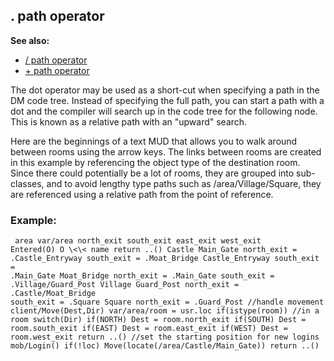 ## . path operator
**See also:**
+   [/ path operator](/ref/operator/path//.md) 
+   [+ path operator](/ref/operator/path/:.md) 

The dot operator may be used as a short-cut when specifying a
path in the DM code tree. Instead of specifying the full path, you can
start a path with a dot and the compiler will search up in the code tree
for the following node. This is known as a relative path with an
\"upward\" search. 

Here are the beginnings of a text MUD that
allows you to walk around between rooms using the arrow keys. The links
between rooms are created in this example by referencing the object type
of the destination room. Since there could potentially be a lot of
rooms, they are grouped into sub-classes, and to avoid lengthy type
paths such as /area/Village/Square, they are referenced using a relative
path from the point of reference.
### Example:

```
 area var/area north_exit south_exit east_exit west_exit
Entered(O) O \<\< name return ..() Castle Main_Gate north_exit =
.Castle_Entryway south_exit = .Moat_Bridge Castle_Entryway south_exit =
.Main_Gate Moat_Bridge north_exit = .Main_Gate south_exit =
.Village/Guard_Post Village Guard_Post north_exit = .Castle/Moat_Bridge
south_exit = .Square Square north_exit = .Guard_Post //handle movement
client/Move(Dest,Dir) var/area/room = usr.loc if(istype(room)) //in a
room switch(Dir) if(NORTH) Dest = room.north_exit if(SOUTH) Dest =
room.south_exit if(EAST) Dest = room.east_exit if(WEST) Dest =
room.west_exit return ..() //set the starting position for new logins
mob/Login() if(!loc) Move(locate(/area/Castle/Main_Gate)) return ..()

```
